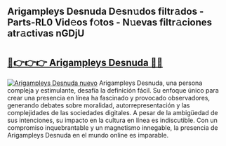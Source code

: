 ## Arigampleys Desnuda D𝚎sn𝚞dos filtr𝚊dos - Parts-RL0 Vid𝚎os f𝚘tos - N𝚞evas filtr𝚊ciones atr𝚊ctivas nGDjU

# <h2><a href="http://mb0e19.tromn.icu/?c=Arigampleys+Desnuda">🔗👉👉👉 Arigampleys Desnuda 🔗🔗</a></h2>

[![Arigampleys Desnuda nuevo](https://i.imgur.com/pEAQMta.gif)](http://mb0e19.tromn.icu/?c=Arigampleys+Desnuda)
Arigampleys Desnuda, una persona compleja y estimulante, desafía la definición fácil. Su enfoque único para crear una presencia en línea ha fascinado y provocado observadores, generando debates sobre moralidad, autorrepresentación y las complejidades de las sociedades digitales. A pesar de la ambigüedad de sus intenciones, su impacto en la cultura en línea es indiscutible. Con un compromiso inquebrantable y un magnetismo innegable, la presencia de Arigampleys Desnuda en el mundo online es imparable.
